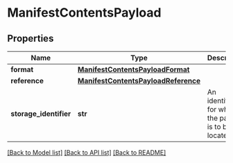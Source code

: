 # ManifestContentsPayload

## Properties
Name | Type | Description | Notes
------------ | ------------- | ------------- | -------------
**format** | [**ManifestContentsPayloadFormat**](ManifestContentsPayloadFormat.md) |  | [optional] 
**reference** | [**ManifestContentsPayloadReference**](ManifestContentsPayloadReference.md) |  | [optional] 
**storage_identifier** | **str** | An identifier for where the payload is to be located. | [optional] 

[[Back to Model list]](../README.md#documentation-for-models) [[Back to API list]](../README.md#documentation-for-api-endpoints) [[Back to README]](../README.md)


